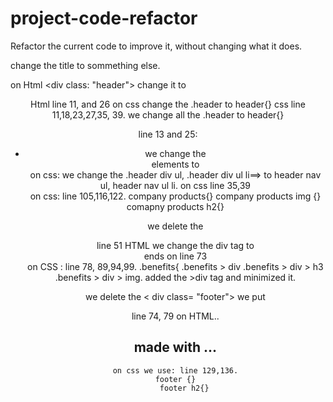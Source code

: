 # project-code-refactor
Refactor the current code to improve it, without changing what it does.

change the title to sommething else.

on Html <div class: "header"> change it to <header> Html line 11, and 26
on css change the .header to header{}  css line 11,18,23,27,35, 39.
we change all the .header to header{}


line 13 and 25:
<div> 
<ul> 
<li> we change the <div> elements to <nav> 
on css:
 we change the .header div ul, .header div ul li==> to header nav ul, header nav ul li. on css line 35,39

<div class ="hero"></div> <div class= 'contenct> ====> change it to 
<section class= "content">

<div class=...> on HTML line 29 , 36,43
we change it to article class...'
<article class="company-products" id="search-engine-optimization">
<artilce id= "online-reputation-managmnet class='company-products>
<article id="social-media-marketing" class="company-products">
on css: line 105,116,122.
company products{}
company products img {}
comapny products h2{}

we delete the 
<div class="benefits -lead">
<div class= "benefits -brand">
<div class= "benefirs- cost">
<div class="benefits">
line 51 HTML we change the div tag to <aside class="benefits"> ends on line 73 </aside>
on CSS : line 78, 89,94,99.
 .benefits{    
 .benefits > div
.benefits > div > h3
 .benefits > div > img. 
added the >div tag and minimized it.

we delete the < div class= "footer">
we put <footer>  line 74, 79 on HTML..
    <h2> made with ...
    </footer>

    on css we use: line 129,136.
    footer {}
        footer h2{}